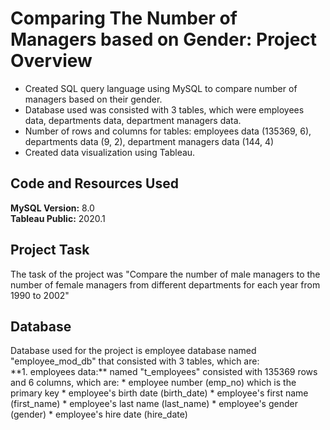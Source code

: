 # Comparing The Number of Managers based on Gender: Project Overview 
* Created SQL query language using MySQL to compare number of managers based on their gender.
* Database used was consisted with 3 tables, which were employees data, departments data, department managers data.
* Number of rows and columns for tables: employees data (135369, 6), departments data (9, 2), department managers data (144, 4)
* Created data visualization using Tableau.

## Code and Resources Used 
**MySQL Version:** 8.0  
**Tableau Public:** 2020.1

## Project Task 
The task of the project was "Compare the number of male managers to the number of female managers from different departments for each year from 1990 to 2002"

## Database
<p>Database used for the project is employee database named "employee_mod_db" that consisted with 3 tables, which are:
<br>**1. employees data:** named "t_employees" consisted with 135369 rows and 6 columns, which are:
* employee number (emp_no) which is the primary key
* employee's birth date (birth_date)
* employee's first name (first_name)
* employee's last name (last_name)
* employee's gender (gender)
* employee's hire date (hire_date)
